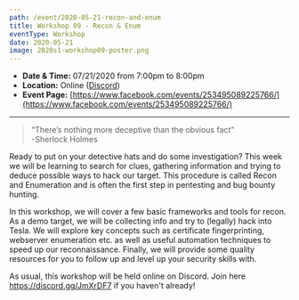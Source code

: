 ```yaml
---
path: /event/2020-05-21-recon-and-enum
title: Workshop 09 - Recon & Enum
eventType: Workshop
date: 2020-05-21
image: 2020s1-workshop09-poster.png
---
```


- **Date & Time:** 07/21/2020 from 7:00pm to 8:00pm
- **Location:** Online ([Discord](https://discord.gg/JmXrDF7))
- **Event Page:** [https://www.facebook.com/events/253495089225766/](https://www.facebook.com/events/253495089225766/)

---

> “There’s nothing more deceptive than the obvious fact”  
> 			-Sherlock Holmes  

Ready to put on your detective hats and do some investigation? This week we will be learning to search for clues, gathering information and trying to deduce possible ways to hack our target. This procedure is called Recon and Enumeration and is often the first step in pentesting and bug bounty hunting.

In this workshop, we will cover a few basic frameworks and tools for recon. As a demo target, we will be collecting info and try to (legally) hack into Tesla. We will explore key concepts such as certificate fingerprinting, webserver enumeration etc. as well as useful automation techniques to speed up our reconnaissance. Finally, we will provide some quality resources for you to follow up and level up your security skills with.

As usual, this workshop will be held online on Discord. Join here https://discord.gg/JmXrDF7 if you haven't already!
